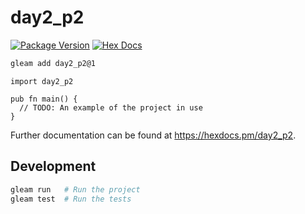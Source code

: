 # day2_p2

[![Package Version](https://img.shields.io/hexpm/v/day2_p2)](https://hex.pm/packages/day2_p2)
[![Hex Docs](https://img.shields.io/badge/hex-docs-ffaff3)](https://hexdocs.pm/day2_p2/)

```sh
gleam add day2_p2@1
```
```gleam
import day2_p2

pub fn main() {
  // TODO: An example of the project in use
}
```

Further documentation can be found at <https://hexdocs.pm/day2_p2>.

## Development

```sh
gleam run   # Run the project
gleam test  # Run the tests
```
